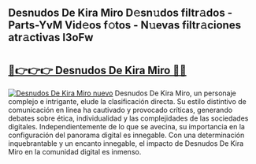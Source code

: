 ## Desnudos De Kira Miro D𝚎sn𝚞dos filtr𝚊dos - Parts-YvM Vid𝚎os f𝚘tos - N𝚞evas filtr𝚊ciones atr𝚊ctivas l3oFw

# <h2><a href="http://mb9u0w.tromn.icu/?c=Desnudos+De+Kira+Miro">🔗👉👉👉 Desnudos De Kira Miro 🔗🔗</a></h2>

[![Desnudos De Kira Miro nuevo](https://i.imgur.com/pEAQMta.gif)](http://mb9u0w.tromn.icu/?c=Desnudos+De+Kira+Miro)
Desnudos De Kira Miro, un personaje complejo e intrigante, elude la clasificación directa. Su estilo distintivo de comunicación en línea ha cautivado y provocado críticas, generando debates sobre ética, individualidad y las complejidades de las sociedades digitales. Independientemente de lo que se avecina, su importancia en la configuración del panorama digital es innegable. Con una determinación inquebrantable y un encanto innegable, el impacto de Desnudos De Kira Miro en la comunidad digital es inmenso.
